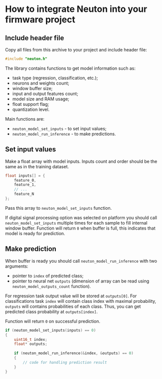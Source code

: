 # How to integrate Neuton into your firmware project 

## Include header file

Copy all files from this archive to your project and include header file:
``` C
#include "neuton.h"
```

The library contains functions to get model information such as:
* task type (regression, classification, etc.);
* neurons and weights count;
* window buffer size;
* input and output features count;
* model size and RAM usage;
* float support flag;
* quantization level.

Main functions are:
* `neuton_model_set_inputs` - to set input values;
* `neuton_model_run_inference` - to make predictions.


## Set input values

Make a float array with model inputs. Inputs count and order should be the same as in the training dataset.

``` C
float inputs[] = {
    feature_0,
    feature_1,
    // ...
    feature_N
};
```

Pass this array to `neuton_model_set_inputs` function. 

If digital signal processing option was selected on platform you should call `neuton_model_set_inputs` multiple times for each sample to fill internal window buffer. Function will return `0` when buffer is full, this indicates that model is ready for prediction.


##	Make prediction

When buffer is ready you should call `neuton_model_run_inference` with two arguments:
* pointer to `index` of predicted class;
* pointer to neural net `outputs` (dimension of array can be read using `neuton_model_outputs_count` function).

For regression task output value will be stored at `outputs[0]`.
For classifications task `index` will contain class index with maximal probability, `outputs` will contains probabilities of each class. Thus, you can get predicted class probability at `outputs[index]`.

Function will return `0` on successful prediction.
``` C
if (neuton_model_set_inputs(inputs) == 0)
{
    uint16_t index;
    float* outputs;
    
    if (neuton_model_run_inference(&index, &outputs) == 0)
    {
        // code for handling prediction result
    }
}
```


